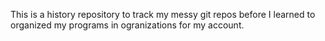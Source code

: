 This is a history repository to track my messy git repos before I learned to organized my programs in ogranizations for my account.
